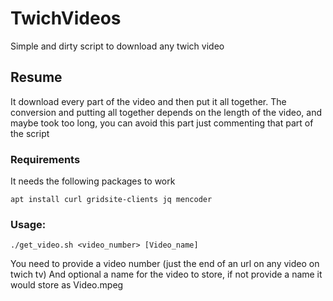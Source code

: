 # TwichVideos
Simple and dirty script to download any twich video

## Resume
It download every part of the video and then put it all together.
The conversion and putting all together depends on the length of the video, and maybe took too long, you can avoid this part just commenting that part of the script

### Requirements
It needs the following packages to work

```
apt install curl gridsite-clients jq mencoder
```

### Usage:
```
./get_video.sh <video_number> [Video_name]
```
 You need to provide a video number (just the end of an url on any video on twich tv)
 And optional a name for the video to store, if not provide a name it would store as Video.mpeg
